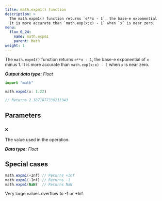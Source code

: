 ```yaml
---
title: math.expm1() function
description: >
  The math.expm1() function returns `e**x - 1`, the base-e exponential of `x` minus 1.
  It is more accurate than `math.exp(x:x) - 1` when `x` is near zero.
menu:
  flux_0_24:
    name: math.expm1
    parent: Math
weight: 1
---
```


The `math.expm1()` function returns `e**x - 1`, the base-e exponential of `x` minus 1.
It is more accurate than `math.exp(x:x) - 1` when `x` is near zero.

_**Output data type:** Float_

```js
import "math"

math.expm1(x: 1.22)

// Returns 2.3871877336213343
```

## Parameters

### x
The value used in the operation.

_**Data type:** Float_

## Special cases
```js
math.expm1(+Inf) // Returns +Inf
math.expm1(-Inf) // Returns -1
math.expm1(NaN)  // Returns NaN
```

Very large values overflow to -1 or +Inf.

